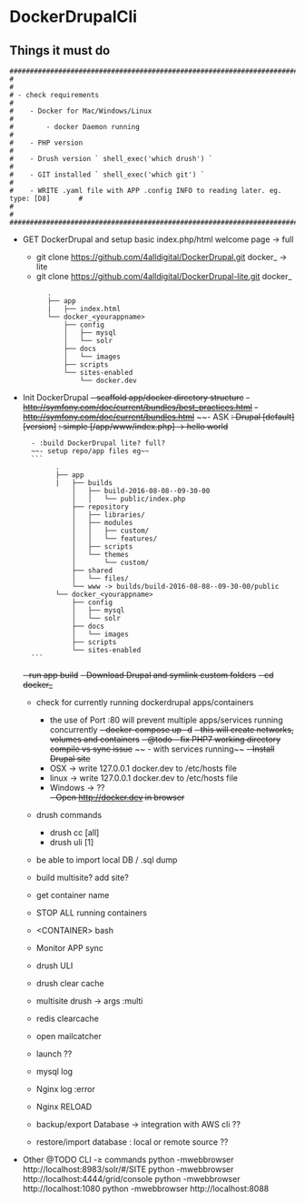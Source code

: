 # DockerDrupalCli

## Things it must do
```
######################################################################################
#                                                                                    #
# - check requirements                                                               #
#    - Docker for Mac/Windows/Linux                                                  #
#        - docker Daemon running                                                     #
#    - PHP version                                                                   #
#    - Drush version ` shell_exec('which drush') `                                   #
#    - GIT installed ` shell_exec('which git') `                                     #
#    - WRITE .yaml file with APP .config INFO to reading later. eg. type: [D8]       #
#                                                                                    #
######################################################################################

```

- GET DockerDrupal and setup basic index.php/html welcome page
  -> full
    - git clone https://github.com/4alldigital/DockerDrupal.git docker_<appname>
  -> lite
    - git clone https://github.com/4alldigital/DockerDrupal-lite.git docker_<appname>

    ```
          .        
          ├── app
          |   ├── index.html
          └── docker_<yourappname>  
              ├── config
              │   ├── mysql
              │   └── solr
              ├── docs
              │   └── images
              ├── scripts
              └── sites-enabled
                  └── docker.dev
    ```

- Init DockerDrupal
    ~~- scaffold app/docker directory structure~~
      ~~- http://symfony.com/doc/current/bundles/best_practices.html~~
      ~~- http://symfony.com/doc/current/bundles.html~~
    ~~- ASK
        ~~: Drupal [default] [version]~~
        ~~: simple [/app/www/index.php] -> hello world~~
                
        - :build DockerDrupal lite? full?        
        ~~- setup repo/app files eg~~
        ```
              .        
              ├── app
              |   ├── builds
                  │   ├── build-2016-08-08--09-30-00
                  │   │   └── public/index.php
                  ├── repository
                  │   ├── libraries/
                  │   ├── modules
                  │   │   ├── custom/
                  │   │   └── features/
                  │   ├── scripts
                  │   └── themes
                  │       └── custom/
                  ├── shared
                  │   └── files/
                  └── www -> builds/build-2016-08-08--09-30-00/public
              └── docker_<yourappname>  
                  ├── config
                  │   ├── mysql
                  │   └── solr
                  ├── docs
                  │   └── images
                  ├── scripts
                  └── sites-enabled
        ```
    ~~- run app build~~
            ~~- Download Drupal and symlink custom folders~~
    ~~- cd docker_<yourappname>~~
    - check for currently running dockerdrupal apps/containers
        - the use of Port :80 will prevent multiple apps/services running concurrently
    ~~- docker-compose up -d~~
            ~~- this will create networks, volumes and containers~~
            ~~- @todo - fix PHP7 working directory compile vs sync issue~~
   ~~ - with services running~~
        ~~- Install Drupal site~~
        - OSX -> write 127.0.0.1 docker.dev to /etc/hosts file
        - linux -> write 127.0.0.1 docker.dev to /etc/hosts file
        - Windows -> ??        
        ~~- Open http://docker.dev in browser~~

    - drush commands 
        - drush cc <cache> [all]
        - drush uli <uid> [1]
    - be able to import local DB / .sql dump
    - build multisite? add site?
    - get container name
    - STOP ALL running containers
    - \<CONTAINER\> bash
    - Monitor APP sync
    - drush ULI
    - drush clear cache
    - multisite drush -> args :multi
    - redis clearcache
    - open mailcatcher
    - launch ??
    - mysql log
    - Nginx log :error
    - Nginx RELOAD
    - backup/export Database -> integration with AWS cli ??
    - restore/import database : local or remote source ??


- Other @TODO CLI -≥ commands
   python -mwebbrowser http://localhost:8983/solr/#/SITE
   python -mwebbrowser http://localhost:4444/grid/console
   python -mwebbrowser http://localhost:1080
   python -mwebbrowser http://localhost:8088


